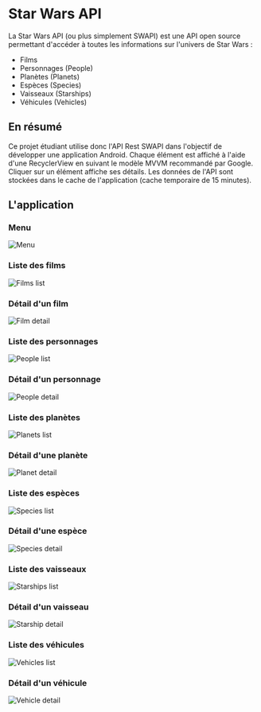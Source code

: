 # Star Wars API

La Star Wars API (ou plus simplement SWAPI) est une API open source
permettant d'accéder à toutes les informations sur l'univers de Star Wars :

* Films
* Personnages (People)
* Planètes (Planets)
* Espèces (Species)
* Vaisseaux (Starships)
* Véhicules (Vehicles)

## En résumé

Ce projet étudiant utilise donc l'API Rest SWAPI dans l'objectif de
développer une application Android.
Chaque élément est affiché à l'aide d'une RecyclerView en suivant le modèle MVVM
recommandé par Google. Cliquer sur un élément affiche ses détails.
Les données de l'API sont stockées dans le cache de l'application
(cache temporaire de 15 minutes).
 
## L'application
 
### Menu
![Menu](./docs/images/menu.png "Menu")
 
### Liste des films
![Films list](./docs/images/film_list.png "Films list")
 
### Détail d'un film
![Film detail](./docs/images/film_detail.png "Film detail")

### Liste des personnages
![People list](./docs/images/people_list.png "People list")
 
### Détail d'un personnage
![People detail](./docs/images/people_detail.png "People detail")

### Liste des planètes
![Planets list](./docs/images/planet_list.png "Planets list")
 
### Détail d'une planète
![Planet detail](./docs/images/planet_detail.png "Planet detail")

### Liste des espèces
![Species list](./docs/images/species_list.png "Species list")
 
### Détail d'une espèce
![Species detail](./docs/images/species_detail.png "Species detail")

### Liste des vaisseaux
![Starships list](./docs/images/starship_list.png "Starships list")
 
### Détail d'un vaisseau
![Starship detail](./docs/images/starship_detail.png "Starship detail")

### Liste des véhicules
![Vehicles list](./docs/images/vehicle_list.png "Vehicles list")
 
### Détail d'un véhicule
![Vehicle detail](./docs/images/vehicle_detail.png "Vehicle detail")